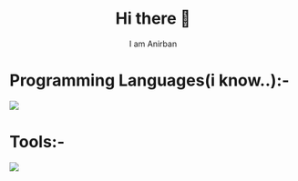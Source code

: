 <h1 align=center> Hi there 👋 </h1>

<p align="center"> I am Anirban </p>


# Programming Languages(i know..):-

<img src="https://skillicons.dev/icons?i=css,go,html,python" />

# Tools:-

<img src="https://skillicons.dev/icons?i=docker,github,linux,vscode" />
